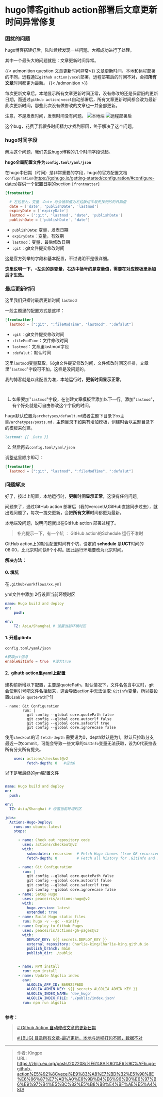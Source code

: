 # hugo博客github action部署后文章更新时间异常修复


<!--more-->
### 困扰的问题

hugo博客搭建好后，陆陆续续发现一些问题。大都成功进行了处理。

其中一个最头大的问题就是：文章更新时间异常。

{{< admonition question 文章更新时间异常>}}
文章更新时间，本地和远程部署的不同，远程通过`github action|vecel`部署，远程部署后的时间不对，会把**所有文章**时间都更为最新。
{{< /admonition >}}


每次更新文章后，本地显示所有文章更新时间正常，没有修改的还是保留旧的更新日期，而通过`github action|vecel`自动部署后，所有文章更新时间都会改为最新此次更新时间，那些此次没有做修改的文章也一并全部更新。

注意，不是发表时间，发表时间没有问题。
![](https://s2.loli.net/2022/08/16/Mt2EKIVY5ai8zmv.png "本地端")
![](https://s2.loli.net/2022/08/16/jgeDwLyHtzUpFY4.png "远程部署后")


这个bug，花费了我很多时间精力才找到原因，终于解决了这个问题。

### hugo时间字段

解决这个问题，我们先说hugo博客的几个时间字段说起。

**hugo全局配置文件为`config.toml/yaml/json`**

在hugo中日期（时间）是非常重要的字段，hugo的官方配置文档`configuration`(https://gohugo.io/getting-started/configuration/#configure-dates)提供一个配置日期的section `[frontmatter]`
```toml
[frontmatter]

  # 左边意为，变量 .Date 将会被赋值为右边数组中最先找到的的日期值
  date = ['date', 'publishDate', 'lastmod'] 
  expiryDate = ['expiryDate']
  lastmod = [':git', 'lastmod', 'date', 'publishDate']
  publishDate = ['publishDate', 'date']

```
- `publishDate`: 变量，发表日期
- `expiryDate`：变量，有效期
- `lastmod`：变量，最后修改日期
- `:git`：git文件提交修改时间

这是官方列举的字段和基本配置，不过说明不是很详细。

**这里说明一下，` = `左边的是变量，右边中括号的是变量值，需要在对应模板里添加后才生效。**

### 最后更新时间

这里我们只探讨最后更新时间 `lastmod`

一般主题里的配置方式是这样：

```toml
[frontmatter]
  lastmod = [":git", ":fileModTime", "lastmod", ":defalut"]

```
- `:git`：git文件提交修改时间
- `:fileModTime`：文件修改时间
- `lastmod`：文章里lastmod字段
- `:defalut`：默认时间

这里`lastmod`变量获取，以git文件提交修改时间，文件修改时间这样排，文章里"`lastmod`"字段可不加，这样是没问题的。

我的博客就是以此配置为准，本地运行时，**更新时间显示正常**。

<br>

1.  如果要加"`lastmod`"字段，在创建文章模板里添加以下一行。添加"`lastmod`"，有个好处就是可自由修改这个字段的时间。

hugo默认位置为`archetypes/default.md`或者主题下目录下`xx主题/archetypes/posts.md`，主题目录下如果有增加模板，创建时会以主题目录下的模板来创建。

```markdown
lastmod: {{ .Date }}
```

2. 然后再去`config.toml/yaml/json`

调整这里顺序即可：
```toml
[frontmatter]
  lastmod = [":git", "lastmod", ":fileModTime", ":defalut"]

```


### 问题解决

好了，按以上配置，本地运行时，**更新时间显示正常**，这没有任何问题。

问题来了，通过GitHub action 部署后（我的verccel从GitHub直接同步过去），就出现问题了，每次一提交更新，会把**所有文章**时间都更为最新。

本地端没问题，说明问题就出在GitHub action 部署过程了。

> 补充提示一下，有一个坑 ：
> GitHub action的Schedule 运行不准时

GitHub action上的默认配置时间有个坑，设定的 **schedule** 是**UCT**时间的08:00，比北京时间快8个小时。因此运行环境要改为北京时间。

**解决方法：**

#### 0. 填坑

   在`.github/workflows/xx.yml`

yml文件中添加 2行设置当前环境时区

```yml
name: Hugo build and deploy
on:
	push:

env:
	TZ: Asia/Shanghai # 设置当前环境时区
```

####  1. 开启gitinfo
`config.toml/yaml/json`  
```toml
#获取git信息
enableGitInfo = true  #设为true

```

#### 2.  gihutb action里yaml上配置

建构前新增以下配置，主要是quotePath，默认情况下，文件名包含中文时，git会使用引号吧文件名括起来，这会导致action中无法读取`:GitInfo`变量，所以要设置`Disable quotePath`[^1]
```
- name: Git Configuration
        run: |
          git config --global core.quotePath false
          git config --global core.autocrlf false
          git config --global core.safecrlf true
          git config --global core.ignorecase false
```

使用`checkout`的话
`fetch-depth` 需要设为0，depth默认是为1，默认只拉取分支最近一次commit，可能会导致一些文章的`GitInfo`变量无法获取，设为0代表拉去所有分支所有提交。

```yml
	uses: actions/checkout@v2
		  fetch-depth: 0   #设为0
```

以下是我最终的yml配置文件

```yaml

name: Hugo build and deploy
on:
  push:

env:
  TZ: Asia/Shanghai # 设置当前环境时区

jobs:
  Actions-Hugo-Deploy:
    runs-on: ubuntu-latest
    steps:

      - name: Check out repository code
        uses: actions/checkout@v2
        with:
          submodules: recursive  # Fetch Hugo themes (true OR recursive)
          fetch-depth: 0         # Fetch all history for .GitInfo and .Lastmod

      - name: Git Configuration
        run: |
          git config --global core.quotePath false
          git config --global core.autocrlf false
          git config --global core.safecrlf true
          git config --global core.ignorecase false
      - name: Setup Hugo
        uses: peaceiris/actions-hugo@v2
        with:
          hugo-version: latest
          extended: true
      - name: Build Hugo static files
        run: hugo -v --gc --minify
      - name: Deploy to Github Pages
        uses: peaceiris/actions-gh-pages@v3
        with:
          DEPLOY_KEY: ${{ secrets.DEPLOY_KEY }}
          external_repository: Charlie-king/Charlie-king.github.io
          publish_branch: main
          publish_dir: ./public

  
      - name: NPM install
        run: npm install
      - name: Update Algolia index
        env:
          ALGOLIA_APP_ID: B6R922P6DD
          ALGOLIA_ADMIN_KEY: ${{ secrets.ALGOLIA_ADMIN_KEY }}
          ALGOLIA_INDEX_NAME: 'dev_hugo'
          ALGOLIA_INDEX_FILE: './public/index.json'
        run: npm run algolia
  

```



**参考：**
 
> [# Github Action 自动修改文章的更新日期](https://www.dianbanjiu.com/post/github-action-%E8%87%AA%E5%8A%A8%E4%BF%AE%E6%94%B9%E6%96%87%E7%AB%A0%E7%9A%84%E6%9B%B4%E6%96%B0%E6%97%A5%E6%9C%9F/)
> 
> [# [BUG] 目录所有文章-最近更新，本地与远程打包不同，数据不对](https://github.com/hugo-fixit/FixIt/discussions/91)






---

> 作者: Kingpo  
> URL: https://zhjin.eu.org/posts/202208/%E6%8A%80%E6%9C%AFhugo-github-action%E5%92%8Cvecel%E9%83%A8%E7%BD%B2%E5%90%8E%E6%96%87%E7%AB%A0%E6%9B%B4%E6%96%B0%E6%97%B6%E9%97%B4%E5%BC%82%E5%B8%B8%E4%BF%AE%E5%A4%8D/  

